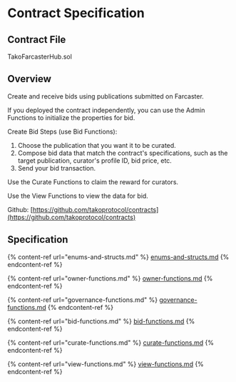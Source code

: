 # Contract Specification

## Contract File

TakoFarcasterHub.sol

## Overview

Create and receive bids using publications submitted on Farcaster.

If you deployed the contract independently, you can use the Admin Functions to initialize the properties for bid.

Create Bid Steps (use Bid Functions):

1. Choose the publication that you want it to be curated.
2. Compose bid data that match the contract's specifications, such as the target publication, curator's profile ID, bid price, etc.
3. Send your bid transaction.

Use the Curate Functions to claim the reward for curators.

Use the View Functions to view the data for bid.

Github: [https://github.com/takoprotocol/contracts](https://github.com/takoprotocol/contracts)

## Specification

{% content-ref url="enums-and-structs.md" %}
[enums-and-structs.md](enums-and-structs.md)
{% endcontent-ref %}

{% content-ref url="owner-functions.md" %}
[owner-functions.md](owner-functions.md)
{% endcontent-ref %}

{% content-ref url="governance-functions.md" %}
[governance-functions.md](governance-functions.md)
{% endcontent-ref %}

{% content-ref url="bid-functions.md" %}
[bid-functions.md](bid-functions.md)
{% endcontent-ref %}

{% content-ref url="curate-functions.md" %}
[curate-functions.md](curate-functions.md)
{% endcontent-ref %}

{% content-ref url="view-functions.md" %}
[view-functions.md](view-functions.md)
{% endcontent-ref %}
